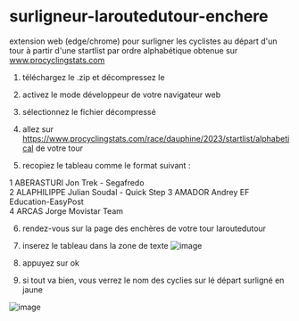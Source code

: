 # surligneur-laroutedutour-enchere
extension web (edge/chrome) pour surligner les cyclistes au départ d'un tour à partir d'une startlist par ordre alphabétique obtenue sur www.procyclingstats.com

1. téléchargez le .zip et décompressez le

2. activez le mode développeur de votre navigateur web

3. sélectionnez le fichier décompressé

4. allez sur https://www.procyclingstats.com/race/dauphine/2023/startlist/alphabetical de votre tour

5. recopiez le tableau comme le format suivant :

1	 ABERASTURI Jon	Trek - Segafredo	
2	 ALAPHILIPPE Julian	Soudal - Quick Step	
3	 AMADOR Andrey	EF Education-EasyPost	
4	 ARCAS Jorge	Movistar Team

6. rendez-vous sur la page des enchères de votre tour laroutedutour

7. inserez le tableau dans la zone de texte 
![image](https://github.com/MRxShoody/surligneur-laroutedutour-enchere/assets/109236654/1100734d-406f-4f56-81e1-1c540c9754d7)

8. appuyez sur ok 

9. si tout va bien, vous verrez le nom des cyclies sur lé départ surligné en jaune

![image](https://github.com/MRxShoody/surligneur-laroutedutour-enchere/assets/109236654/87a31380-7071-44aa-a3d3-3c3d4dc2f7e0)

